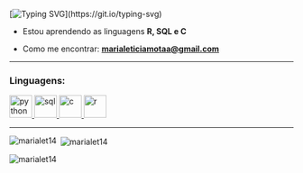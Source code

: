 
  
[![Typing SVG](https://readme-typing-svg.herokuapp.com/?color=FF8C00&size=35&center=true&vCenter=true&width=1000&lines=Olá,+eu+sou+Maria+Letícia;Estudo+Sistemas+de+Informação+na+UPE;)](https://git.io/typing-svg) 

- Estou aprendendo as linguagens **R, SQL e C**

- Como me encontrar: **marialeticiamotaa@gmail.com**

---

<h3 align="left">Linguagens:</h3>
<p align="left">
<a href="https://www.python.org" target="_blank"> <img src="https://img.icons8.com/color/48/000000/python--v2.png" alt="python" width="40" height="40"/> </a>
<a href="https://www.microsoft.com/sql-server" target="_blank"> <img src="https://img.icons8.com/color/48/000000/sql.png" alt="sql" width="40" height="40"/> </a>
<a href="https://devdocs.io/c/" target="_blank"> <img src="https://img.icons8.com/color/48/000000/c-programming.png" alt="c" width="40" height="40"/> </a>
<a href="https://www.r-project.org/" target="_blank"> <img src="https://img.icons8.com/fluency/48/000000/r-project.png" alt="r" width="40" height="40"/> </a>
</p>

---

<p><img align="left" src="https://github-readme-stats.vercel.app/api/top-langs?username=marialet14&show_icons=true&locale=en&layout=compact" alt="marialet14" /></p>

<p>&nbsp;<img align="center" src="https://github-readme-stats.vercel.app/api?username=marialet14&show_icons=true&locale=en" alt="marialet14" /></p>

<p><img align="center" src="https://github-readme-streak-stats.herokuapp.com/?user=marialet14&" alt="marialet14" /></p>
